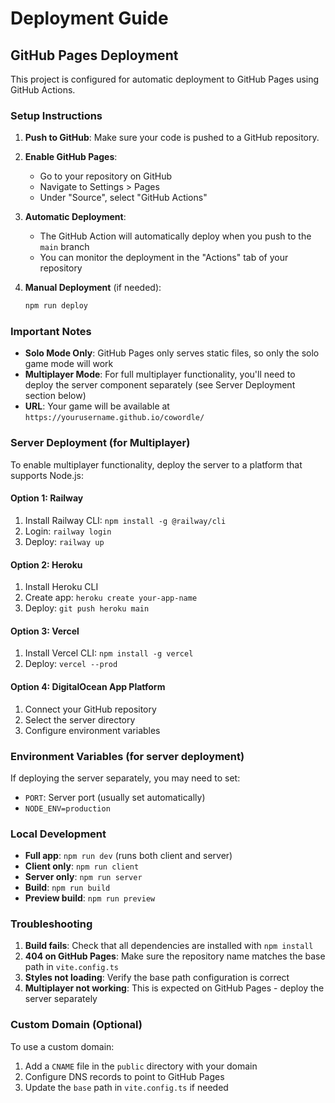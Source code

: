# Deployment Guide

## GitHub Pages Deployment

This project is configured for automatic deployment to GitHub Pages using GitHub Actions.

### Setup Instructions

1. **Push to GitHub**: Make sure your code is pushed to a GitHub repository.

2. **Enable GitHub Pages**:

   - Go to your repository on GitHub
   - Navigate to Settings > Pages
   - Under "Source", select "GitHub Actions"

3. **Automatic Deployment**:

   - The GitHub Action will automatically deploy when you push to the `main` branch
   - You can monitor the deployment in the "Actions" tab of your repository

4. **Manual Deployment** (if needed):
   ```bash
   npm run deploy
   ```

### Important Notes

- **Solo Mode Only**: GitHub Pages only serves static files, so only the solo game mode will work
- **Multiplayer Mode**: For full multiplayer functionality, you'll need to deploy the server component separately (see Server Deployment section below)
- **URL**: Your game will be available at `https://yourusername.github.io/cowordle/`

### Server Deployment (for Multiplayer)

To enable multiplayer functionality, deploy the server to a platform that supports Node.js:

#### Option 1: Railway

1. Install Railway CLI: `npm install -g @railway/cli`
2. Login: `railway login`
3. Deploy: `railway up`

#### Option 2: Heroku

1. Install Heroku CLI
2. Create app: `heroku create your-app-name`
3. Deploy: `git push heroku main`

#### Option 3: Vercel

1. Install Vercel CLI: `npm install -g vercel`
2. Deploy: `vercel --prod`

#### Option 4: DigitalOcean App Platform

1. Connect your GitHub repository
2. Select the server directory
3. Configure environment variables

### Environment Variables (for server deployment)

If deploying the server separately, you may need to set:

- `PORT`: Server port (usually set automatically)
- `NODE_ENV=production`

### Local Development

- **Full app**: `npm run dev` (runs both client and server)
- **Client only**: `npm run client`
- **Server only**: `npm run server`
- **Build**: `npm run build`
- **Preview build**: `npm run preview`

### Troubleshooting

1. **Build fails**: Check that all dependencies are installed with `npm install`
2. **404 on GitHub Pages**: Make sure the repository name matches the base path in `vite.config.ts`
3. **Styles not loading**: Verify the base path configuration is correct
4. **Multiplayer not working**: This is expected on GitHub Pages - deploy the server separately

### Custom Domain (Optional)

To use a custom domain:

1. Add a `CNAME` file in the `public` directory with your domain
2. Configure DNS records to point to GitHub Pages
3. Update the `base` path in `vite.config.ts` if needed
